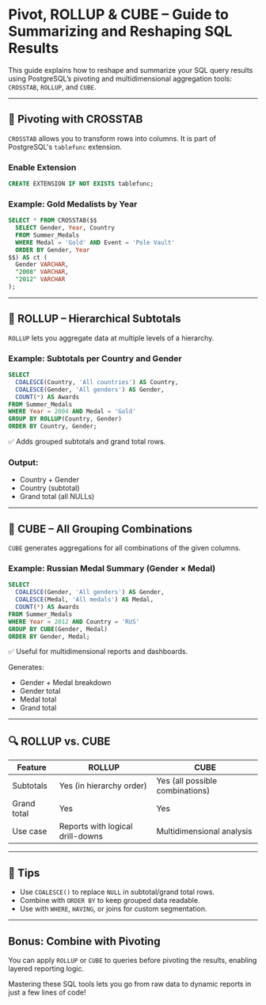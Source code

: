# Pivot, ROLLUP & CUBE – Guide to Summarizing and Reshaping SQL Results

This guide explains how to reshape and summarize your SQL query results using PostgreSQL’s pivoting and multidimensional aggregation tools: `CROSSTAB`, `ROLLUP`, and `CUBE`.

---

## 🔁 Pivoting with CROSSTAB

`CROSSTAB` allows you to transform rows into columns. It is part of PostgreSQL's `tablefunc` extension.

### Enable Extension

```sql
CREATE EXTENSION IF NOT EXISTS tablefunc;
```

### Example: Gold Medalists by Year

```sql
SELECT * FROM CROSSTAB($$
  SELECT Gender, Year, Country
  FROM Summer_Medals
  WHERE Medal = 'Gold' AND Event = 'Pole Vault'
  ORDER BY Gender, Year
$$) AS ct (
  Gender VARCHAR,
  "2008" VARCHAR,
  "2012" VARCHAR
);
```

---

## 🧮 ROLLUP – Hierarchical Subtotals

`ROLLUP` lets you aggregate data at multiple levels of a hierarchy.

### Example: Subtotals per Country and Gender

```sql
SELECT
  COALESCE(Country, 'All countries') AS Country,
  COALESCE(Gender, 'All genders') AS Gender,
  COUNT(*) AS Awards
FROM Summer_Medals
WHERE Year = 2004 AND Medal = 'Gold'
GROUP BY ROLLUP(Country, Gender)
ORDER BY Country, Gender;
```

✅ Adds grouped subtotals and grand total rows.

### Output:

* Country + Gender
* Country (subtotal)
* Grand total (all NULLs)

---

## 🔷 CUBE – All Grouping Combinations

`CUBE` generates aggregations for all combinations of the given columns.

### Example: Russian Medal Summary (Gender × Medal)

```sql
SELECT
  COALESCE(Gender, 'All genders') AS Gender,
  COALESCE(Medal, 'All medals') AS Medal,
  COUNT(*) AS Awards
FROM Summer_Medals
WHERE Year = 2012 AND Country = 'RUS'
GROUP BY CUBE(Gender, Medal)
ORDER BY Gender, Medal;
```

✅ Useful for multidimensional reports and dashboards.

Generates:

* Gender + Medal breakdown
* Gender total
* Medal total
* Grand total

---

## 🔍 ROLLUP vs. CUBE

| Feature     | ROLLUP                           | CUBE                            |
| ----------- | -------------------------------- | ------------------------------- |
| Subtotals   | Yes (in hierarchy order)         | Yes (all possible combinations) |
| Grand total | Yes                              | Yes                             |
| Use case    | Reports with logical drill-downs | Multidimensional analysis       |

---

## 🧠 Tips

* Use `COALESCE()` to replace `NULL` in subtotal/grand total rows.
* Combine with `ORDER BY` to keep grouped data readable.
* Use with `WHERE`, `HAVING`, or joins for custom segmentation.

---

## Bonus: Combine with Pivoting

You can apply `ROLLUP` or `CUBE` to queries before pivoting the results, enabling layered reporting logic.

Mastering these SQL tools lets you go from raw data to dynamic reports in just a few lines of code!
